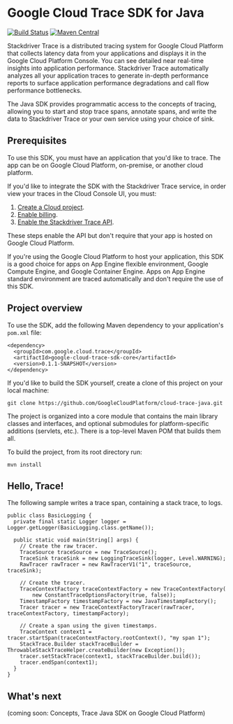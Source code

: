 # Google Cloud Trace SDK for Java

[![Build Status][travis-image]][travis-url] [![Maven Central][maven-image]][maven-url]

Stackdriver Trace is a distributed tracing system for Google Cloud Platform that collects latency data from your applications and displays it in the Google Cloud Platform Console. You can see detailed near real-time insights into application performance. Stackdriver Trace automatically analyzes all your application traces to generate in-depth performance reports to surface application performance degradations and call flow performance bottlenecks.

The Java SDK provides programmatic access to the concepts of tracing, allowing you to start and stop trace spans, annotate spans, and write the data to Stackdriver Trace or your own service using your choice of sink.

## Prerequisites

To use this SDK, you must have an application that you'd like to trace. The app can be on Google Cloud Platform, on-premise, or another cloud platform.

If you'd like to integrate the SDK with the Stackdriver Trace service, in order view your traces in the Cloud Console UI, you must:

1. [Create a Cloud project](https://support.google.com/cloud/answer/6251787?hl=en).
2. [Enable billing](https://support.google.com/cloud/answer/6288653#new-billing).
3. [Enable the Stackdriver Trace API](https://console.cloud.google.com/apis/api/cloudtrace.googleapis.com/overview).

These steps enable the API but don't require that your app is hosted on Google Cloud Platform.

If you're using the Google Cloud Platform to host your application, this SDK is a good choice for apps on App Engine flexible environment, Google Compute Engine, and Google Container Engine. Apps on App Engine standard environment are traced automatically and don't require the use of this SDK.

## Project overview

To use the SDK, add the following Maven dependency to your application's `pom.xml` file:

    <dependency>
      <groupId>com.google.cloud.trace</groupId>
      <artifactId>google-cloud-trace-sdk-core</artifactId>
      <version>0.1.1-SNAPSHOT</version>
    </dependency>

If you'd like to build the SDK yourself, create a clone of this project on your local machine:

    git clone https://github.com/GoogleCloudPlatform/cloud-trace-java.git 

The project is organized into a core module that contains the main library classes and interfaces, and optional submodules for platform-specific additions (servlets, etc.). There is a top-level Maven POM that builds them all.

To build the project, from its root directory run:

    mvn install


## Hello, Trace!

The following sample writes a trace span, containing a stack trace, to logs.

    public class BasicLogging {
      private final static Logger logger = Logger.getLogger(BasicLogging.class.getName());

      public static void main(String[] args) {
        // Create the raw tracer.
        TraceSource traceSource = new TraceSource();
        TraceSink traceSink = new LoggingTraceSink(logger, Level.WARNING);
        RawTracer rawTracer = new RawTracerV1("1", traceSource, traceSink);

        // Create the tracer.
        TraceContextFactory traceContextFactory = new TraceContextFactory(
            new ConstantTraceOptionsFactory(true, false));
        TimestampFactory timestampFactory = new JavaTimestampFactory();
        Tracer tracer = new TraceContextFactoryTracer(rawTracer, traceContextFactory, timestampFactory);

        // Create a span using the given timestamps.
        TraceContext context1 = tracer.startSpan(traceContextFactory.rootContext(), "my span 1");
        StackTrace.Builder stackTraceBuilder = ThrowableStackTraceHelper.createBuilder(new Exception());
        tracer.setStackTrace(context1, stackTraceBuilder.build());
        tracer.endSpan(context1);
      }
    }

## What's next

(coming soon: Concepts, Trace Java SDK on Google Cloud Platform)


[travis-image]: https://travis-ci.org/GoogleCloudPlatform/cloud-trace-java.svg?branch=master
[travis-url]: https://travis-ci.org/GoogleCloudPlatform/cloud-trace-java
[maven-image]: https://maven-badges.herokuapp.com/maven-central/com.google.cloud.trace/sdk/badge.svg
[maven-url]: https://maven-badges.herokuapp.com/maven-central/com.google.cloud.trace/sdk
